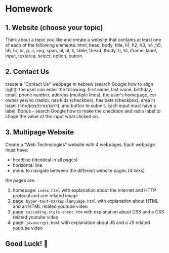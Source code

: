 # Homework

## 1. Website (choose your topic)

Think about a topic you like and create a website that contains at least one of each of the following elements:
html, head, body, title, h1, h2, h3, h4 ,h5, h6, hr, br, p, a, img, span, ul, ol, li, table, thead, tbody, tr, td, iframe, label, input, textarea, select, option, button.

## 2. Contact Us

create a "Contact Us" webpage in hebrew (search Google how to align right), the user can enter the following:
first name, last name, birthday, email, phone number, address (multiple lines), the user's homepage, car owner yes/no (radio), has kids (checkbox), has pets (checkbox), area in israel (דרום/מרכז/צפון/אחר), and button to submit.
Each input must have a label. Bonus - search Google how to make the checkbox and radio label to chage the value of the input what clicked on.

## 3. Multipage Website

Create a "Web Technologies" website with 4 webpages. Each webpage must have:

- headline (identical in all pages)
- horizontal line
- menu to navigate between the different website pages (4 links)

the pages are:

1. homepage: `index.html` with explanation about the internet and HTTP protocol and one related image
2. page: `hyper-text-markup-language.html` with explanation about HTML and an HTML related youtube video
3. page: `cascading-style-sheet.htm` with explanation about CSS and a CSS related youtube video
4. page: `javascript.html` with explanation about JS and a JS related youtube video

## Good Luck! 🙂
